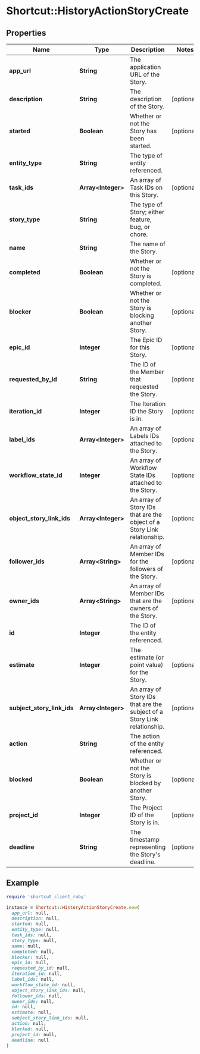 # Shortcut::HistoryActionStoryCreate

## Properties

| Name | Type | Description | Notes |
| ---- | ---- | ----------- | ----- |
| **app_url** | **String** | The application URL of the Story. |  |
| **description** | **String** | The description of the Story. | [optional] |
| **started** | **Boolean** | Whether or not the Story has been started. | [optional] |
| **entity_type** | **String** | The type of entity referenced. |  |
| **task_ids** | **Array&lt;Integer&gt;** | An array of Task IDs on this Story. | [optional] |
| **story_type** | **String** | The type of Story; either feature, bug, or chore. |  |
| **name** | **String** | The name of the Story. |  |
| **completed** | **Boolean** | Whether or not the Story is completed. | [optional] |
| **blocker** | **Boolean** | Whether or not the Story is blocking another Story. | [optional] |
| **epic_id** | **Integer** | The Epic ID for this Story. | [optional] |
| **requested_by_id** | **String** | The ID of the Member that requested the Story. | [optional] |
| **iteration_id** | **Integer** | The Iteration ID the Story is in. | [optional] |
| **label_ids** | **Array&lt;Integer&gt;** | An array of Labels IDs attached to the Story. | [optional] |
| **workflow_state_id** | **Integer** | An array of Workflow State IDs attached to the Story. | [optional] |
| **object_story_link_ids** | **Array&lt;Integer&gt;** | An array of Story IDs that are the object of a Story Link relationship. | [optional] |
| **follower_ids** | **Array&lt;String&gt;** | An array of Member IDs for the followers of the Story. | [optional] |
| **owner_ids** | **Array&lt;String&gt;** | An array of Member IDs that are the owners of the Story. | [optional] |
| **id** | **Integer** | The ID of the entity referenced. |  |
| **estimate** | **Integer** | The estimate (or point value) for the Story. | [optional] |
| **subject_story_link_ids** | **Array&lt;Integer&gt;** | An array of Story IDs that are the subject of a Story Link relationship. | [optional] |
| **action** | **String** | The action of the entity referenced. |  |
| **blocked** | **Boolean** | Whether or not the Story is blocked by another Story. | [optional] |
| **project_id** | **Integer** | The Project ID of the Story is in. | [optional] |
| **deadline** | **String** | The timestamp representing the Story&#39;s deadline. | [optional] |

## Example

```ruby
require 'shortcut_client_ruby'

instance = Shortcut::HistoryActionStoryCreate.new(
  app_url: null,
  description: null,
  started: null,
  entity_type: null,
  task_ids: null,
  story_type: null,
  name: null,
  completed: null,
  blocker: null,
  epic_id: null,
  requested_by_id: null,
  iteration_id: null,
  label_ids: null,
  workflow_state_id: null,
  object_story_link_ids: null,
  follower_ids: null,
  owner_ids: null,
  id: null,
  estimate: null,
  subject_story_link_ids: null,
  action: null,
  blocked: null,
  project_id: null,
  deadline: null
)
```

